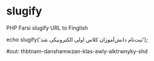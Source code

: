 # slugify
PHP Farsi slugify URL to Finglish

echo slugify('ثبت‌نام دانش‌آموزان کلاس اولی الکترونیکی شد'); 

#out:  thbtnam-danshamwzan-klas-awly-alktrwnyky-shd
